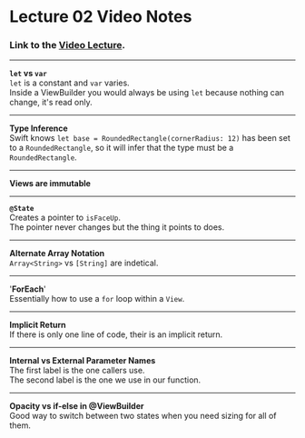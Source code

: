 # Lecture 02 Video Notes

### Link to the [Video Lecture](https://www.youtube.com/watch?v=sXiD-2XrkKQ).

---

**`let` vs `var`**<br>
`let` is a constant and `var` varies.<br>
Inside a ViewBuilder you would always be using `let` because nothing can change, it's read only.

---

**Type Inference**<br>
Swift knows `let base = RoundedRectangle(cornerRadius: 12)` has been set to a `RoundedRectangle`, so it will infer that the type must be a `RoundedRectangle`.<br>

---

**Views are immutable**<br>

---

**`@State`**<br>
Creates a pointer to `isFaceUp`.<br>
The pointer never changes but the thing it points to does.

---

**Alternate Array Notation**<br>
`Array<String>` vs `[String]` are indetical.

---

'**ForEach**'<br>
Essentially how to use a `for` loop within a `View`.

---

**Implicit Return**<br>
If there is only one line of code, their is an implicit return.

---

**Internal vs External Parameter Names**<br>
The first label is the one callers use.<br>
The second label is the one we use in our function.

---

**Opacity vs if-else in @ViewBuilder**<br>
Good way to switch between two states when you need sizing for all of them.
